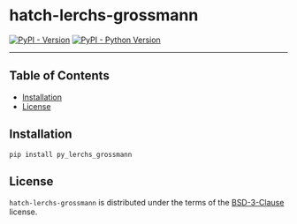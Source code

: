 # hatch-lerchs-grossmann

[![PyPI - Version](https://img.shields.io/pypi/v/py-lerchs-grossmann.svg)](https://pypi.org/project/py-lerchs-grossmann)
[![PyPI - Python Version](https://img.shields.io/pypi/pyversions/py-lerchs-grossmann.svg)](https://pypi.org/project/py-lerchs-grossmann)

---

## Table of Contents

- [Installation](#installation)
- [License](#license)

## Installation

```console
pip install py_lerchs_grossmann
```

## License

`hatch-lerchs-grossmann` is distributed under the terms of the [BSD-3-Clause](https://spdx.org/licenses/BSD-3-Clause.html) license.
